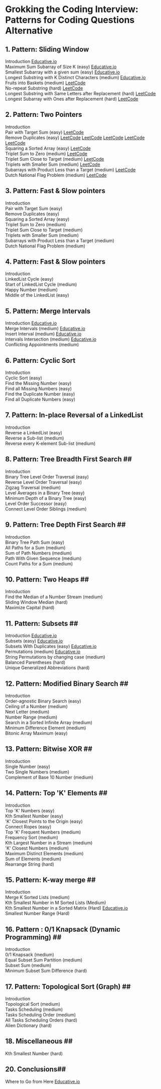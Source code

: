 # Grokking the Coding Interview: Patterns for Coding Questions Alternative #

## 1. Pattern: Sliding Window ##  
Introduction [Educative.io](https://www.educative.io/courses/grokking-the-coding-interview/7D5NNZWQ8Wr)  
Maximum Sum Subarray of Size K (easy) [Educative.io](https://www.educative.io/courses/grokking-the-coding-interview/JPKr0kqLGNP)  
Smallest Subarray with a given sum (easy) [Educative.io](https://www.educative.io/courses/grokking-the-coding-interview/7XMlMEQPnnQ)  
Longest Substring with K Distinct Characters (medium) [Educative.io](https://www.educative.io/courses/grokking-the-coding-interview/YQQwQMWLx80)  
Fruits into Baskets (medium) [LeetCode](https://leetcode.com/problems/fruit-into-baskets/)  
No-repeat Substring (hard) [LeetCode](https://leetcode.com/problems/longest-substring-without-repeating-characters/) <br/>
Longest Substring with Same Letters after Replacement (hard) [LeetCode](https://leetcode.com/problems/longest-repeating-character-replacement/)  
Longest Subarray with Ones after Replacement (hard) [LeetCode](https://leetcode.com/problems/max-consecutive-ones-iii/)  


## 2. Pattern: Two Pointers ##  
Introduction  
Pair with Target Sum (easy) [LeetCode](https://leetcode.com/problems/two-sum/)  
Remove Duplicates (easy) [LeetCode](https://leetcode.com/problems/remove-duplicates-from-sorted-list/) [LeetCode](https://leetcode.com/problems/remove-duplicates-from-sorted-list-ii/) [LeetCode](https://leetcode.com/problems/remove-duplicates-from-sorted-array-ii/) [LeetCode](https://leetcode.com/problems/find-the-duplicate-number/) [LeetCode](https://leetcode.com/problems/duplicate-zeros/)    
Squaring a Sorted Array (easy) [LeetCode](https://leetcode.com/problems/squares-of-a-sorted-array/)  
Triplet Sum to Zero (medium) [LeetCode](https://leetcode.com/problems/3sum/)  
Triplet Sum Close to Target (medium) [LeetCode](https://leetcode.com/problems/3sum-closest/)    
Triplets with Smaller Sum (medium) [LeetCode](https://www.lintcode.com/problem/3sum-smaller/description)  
Subarrays with Product Less than a Target (medium) [LeetCode](https://leetcode.com/problems/subarray-product-less-than-k/)  
Dutch National Flag Problem (medium) [LeetCode](https://coderbyte.com/algorithm/dutch-national-flag-sorting-problem)  

## 3. Pattern: Fast & Slow pointers ##  
Introduction  
Pair with Target Sum (easy)  
Remove Duplicates (easy)  
Squaring a Sorted Array (easy)  
Triplet Sum to Zero (medium)  
Triplet Sum Close to Target (medium)  
Triplets with Smaller Sum (medium)  
Subarrays with Product Less than a Target (medium)  
Dutch National Flag Problem (medium)  

## 4. Pattern: Fast & Slow pointers ##  
Introduction  
LinkedList Cycle (easy)  
Start of LinkedList Cycle (medium)  
Happy Number (medium)  
Middle of the LinkedList (easy)  

## 5. Pattern: Merge Intervals ##  
Introduction [Educative.io](https://www.educative.io/courses/grokking-the-coding-interview/3YVYvogqXpA)  
Merge Intervals (medium) [Educative.io](https://www.educative.io/courses/grokking-the-coding-interview/3jyVPKRA8yx)  
Insert Interval (medium) [Educative.io](https://www.educative.io/courses/grokking-the-coding-interview/3jKlyNMJPEM)  
Intervals Intersection (medium) [Educative.io](https://www.educative.io/courses/grokking-the-coding-interview/JExVVqRAN9D)  
Conflicting Appointments (medium)  

## 6. Pattern: Cyclic Sort ##  
Introduction  
Cyclic Sort (easy)  
Find the Missing Number (easy)  
Find all Missing Numbers (easy)  
Find the Duplicate Number (easy)  
Find all Duplicate Numbers (easy)  

## 7. Pattern: In-place Reversal of a LinkedList ##  
Introduction <br/>
Reverse a LinkedList (easy)<br/>
Reverse a Sub-list (medium)<br/>
Reverse every K-element Sub-list (medium)<br/>

## 8. Pattern: Tree Breadth First Search ##<br/>
Introduction<br/>
Binary Tree Level Order Traversal (easy)<br/>
Reverse Level Order Traversal (easy)<br/>
Zigzag Traversal (medium)<br/>
Level Averages in a Binary Tree (easy)<br/>
Minimum Depth of a Binary Tree (easy)<br/>
Level Order Successor (easy)<br/>
Connect Level Order Siblings (medium)<br/>

## 9. Pattern: Tree Depth First Search ##<br/>
Introduction<br/>
Binary Tree Path Sum (easy)<br/>
All Paths for a Sum (medium)<br/>
Sum of Path Numbers (medium)<br/>
Path With Given Sequence (medium)<br/>
Count Paths for a Sum (medium)<br/>


## 10. Pattern: Two Heaps ##<br/>
Introduction<br/>
Find the Median of a Number Stream (medium)<br/>
Sliding Window Median (hard)<br/>
Maximize Capital (hard)<br/>

## 11. Pattern: Subsets ##<br/>
Introduction [Educative.io](https://www.educative.io/courses/grokking-the-coding-interview/R87WmWYrELz)<br/>
Subsets (easy) [Educative.io](https://www.educative.io/courses/grokking-the-coding-interview/gx2OqlvEnWG)<br/>
Subsets With Duplicates (easy) [Educative.io](https://www.educative.io/courses/grokking-the-coding-interview/7npk3V3JQNr)<br/>
Permutations (medium) [Educative.io](https://www.educative.io/courses/grokking-the-coding-interview/B8R83jyN3KY)<br/>
String Permutations by changing case (medium)<br/>
Balanced Parentheses (hard)<br/>
Unique Generalized Abbreviations (hard)<br/>

## 12. Pattern: Modified Binary Search ##<br/>
Introduction<br/>
Order-agnostic Binary Search (easy)<br/>
Ceiling of a Number (medium)<br/>
Next Letter (medium)<br/>
Number Range (medium)<br/>
Search in a Sorted Infinite Array (medium)<br/>
Minimum Difference Element (medium)<br/>
Bitonic Array Maximum (easy)<br/>

## 13. Pattern: Bitwise XOR ##<br/>
Introduction<br/>
Single Number (easy)<br/>
Two Single Numbers (medium)<br/>
Complement of Base 10 Number (medium)<br/>

## 14. Pattern: Top 'K' Elements ##<br/>
Introduction<br/>
Top 'K' Numbers (easy)<br/>
Kth Smallest Number (easy)<br/>
'K' Closest Points to the Origin (easy)<br/>
Connect Ropes (easy)<br/>
Top 'K' Frequent Numbers (medium)<br/>
Frequency Sort (medium)<br/>
Kth Largest Number in a Stream (medium)<br/>
'K' Closest Numbers (medium)<br/>
Maximum Distinct Elements (medium)<br/>
Sum of Elements (medium)<br/>
Rearrange String (hard)<br/>

## 15. Pattern: K-way merge ##<br/>
Introduction<br/>
Merge K Sorted Lists (medium)<br/>
Kth Smallest Number in M Sorted Lists (Medium)<br/>
Kth Smallest Number in a Sorted Matrix (Hard) [Educative.io](https://www.educative.io/courses/grokking-the-coding-interview/x1NJVYKNvqz)<br/>
Smallest Number Range (Hard)<br/>

## 16. Pattern : 0/1 Knapsack (Dynamic Programming) ##<br/>
Introduction<br/>
0/1 Knapsack (medium)<br/>
Equal Subset Sum Partition (medium)<br/>
Subset Sum (medium)<br/>
Minimum Subset Sum Difference (hard)<br/>

## 17. Pattern: Topological Sort (Graph) ##<br/>
Introduction<br/>
Topological Sort (medium)<br/>
Tasks Scheduling (medium)<br/>
Tasks Scheduling Order (medium)<br/>
All Tasks Scheduling Orders (hard)<br/>
Alien Dictionary (hard)<br/>

## 18. Miscellaneous ##<br/>
Kth Smallest Number (hard)<br/>

## 20. Conclusions##<br/>
Where to Go from Here [Educative.io](https://www.educative.io/courses/grokking-the-coding-interview/gx3j14p5Y3Y)
